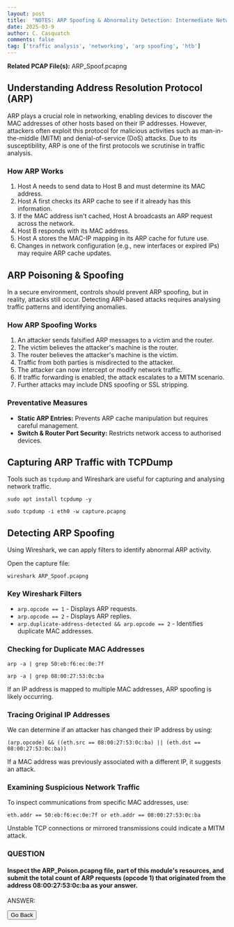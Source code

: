 ```yaml
---
layout: post
title:  "NOTES: ARP Spoofing & Abnormality Detection: Intermediate Network Traffic Analysis"
date: 2025-03-9
author: C. Casquatch
comments: false
tag: ['traffic analysis', 'networking', 'arp spoofing', 'htb']
---
```


**Related PCAP File(s):** ARP\_Spoof.pcapng

Understanding Address Resolution Protocol (ARP)
-----------------------------------------------

ARP plays a crucial role in networking, enabling devices to discover the MAC addresses of other hosts based on their IP addresses. However, attackers often exploit this protocol for malicious activities such as man-in-the-middle (MITM) and denial-of-service (DoS) attacks. Due to its susceptibility, ARP is one of the first protocols we scrutinise in traffic analysis.

### How ARP Works

1.  Host A needs to send data to Host B and must determine its MAC address.
2.  Host A first checks its ARP cache to see if it already has this information.
3.  If the MAC address isn't cached, Host A broadcasts an ARP request across the network.
4.  Host B responds with its MAC address.
5.  Host A stores the MAC-IP mapping in its ARP cache for future use.
6.  Changes in network configuration (e.g., new interfaces or expired IPs) may require ARP cache updates.

ARP Poisoning & Spoofing
------------------------

In a secure environment, controls should prevent ARP spoofing, but in reality, attacks still occur. Detecting ARP-based attacks requires analysing traffic patterns and identifying anomalies.

### How ARP Spoofing Works

1.  An attacker sends falsified ARP messages to a victim and the router.
2.  The victim believes the attacker's machine is the router.
3.  The router believes the attacker's machine is the victim.
4.  Traffic from both parties is misdirected to the attacker.
5.  The attacker can now intercept or modify network traffic.
6.  If traffic forwarding is enabled, the attack escalates to a MITM scenario.
7.  Further attacks may include DNS spoofing or SSL stripping.

### Preventative Measures

*   **Static ARP Entries:** Prevents ARP cache manipulation but requires careful management.
*   **Switch & Router Port Security:** Restricts network access to authorised devices.

Capturing ARP Traffic with TCPDump
----------------------------------

Tools such as `tcpdump` and Wireshark are useful for capturing and analysing network traffic.

    sudo apt install tcpdump -y

    sudo tcpdump -i eth0 -w capture.pcapng

Detecting ARP Spoofing
----------------------

Using Wireshark, we can apply filters to identify abnormal ARP activity.

Open the capture file:

    wireshark ARP_Spoof.pcapng

### Key Wireshark Filters

*   `arp.opcode == 1` - Displays ARP requests.
*   `arp.opcode == 2` - Displays ARP replies.
*   `arp.duplicate-address-detected && arp.opcode == 2` - Identifies duplicate MAC addresses.

### Checking for Duplicate MAC Addresses

    arp -a | grep 50:eb:f6:ec:0e:7f

    arp -a | grep 08:00:27:53:0c:ba

If an IP address is mapped to multiple MAC addresses, ARP spoofing is likely occurring.

### Tracing Original IP Addresses

We can determine if an attacker has changed their IP address by using:

    (arp.opcode) && ((eth.src == 08:00:27:53:0c:ba) || (eth.dst == 08:00:27:53:0c:ba))

If a MAC address was previously associated with a different IP, it suggests an attack.

### Examining Suspicious Network Traffic

To inspect communications from specific MAC addresses, use:

    eth.addr == 50:eb:f6:ec:0e:7f or eth.addr == 08:00:27:53:0c:ba

Unstable TCP connections or mirrored transmissions could indicate a MITM attack.

### QUESTION

#### Inspect the ARP_Poison.pcapng file, part of this module's resources, and submit the total count of ARP requests (opcode 1) that originated from the address 08:00:27:53:0c:ba as your answer.
ANSWER:


<button onclick="history.back()">Go Back</button>
